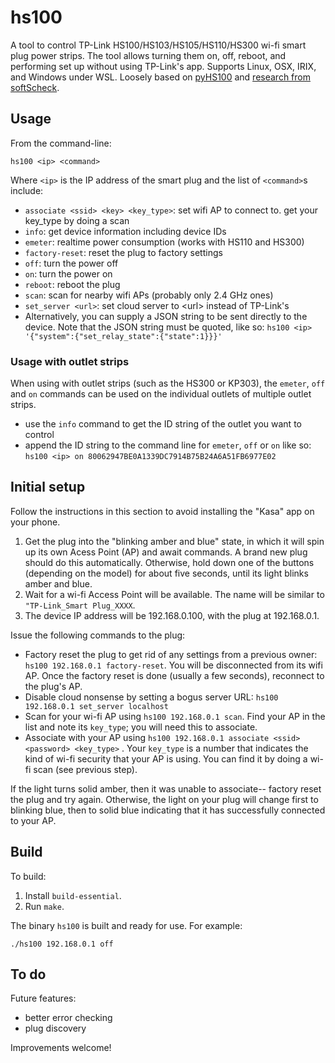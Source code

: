 # hs100

A tool to control TP-Link HS100/HS103/HS105/HS110/HS300 wi-fi smart plug power strips. The tool allows turning them on, off, reboot, and performing set up without using TP-Link's app. Supports Linux, OSX, IRIX, and Windows under WSL. Loosely based on [pyHS100](https://github.com/GadgetReactor/pyHS100) and
[research from softScheck](https://www.softscheck.com/en/reverse-engineering-tp-link-hs110/).

## Usage

From the command-line:

    hs100 <ip> <command>

Where `<ip>` is the IP address of the smart plug and the list of `<command>`s include:

- `associate <ssid> <key> <key_type>`: set wifi AP to connect to. get your
key\_type by doing a scan
- `info`: get device information including device IDs
- `emeter`: realtime power consumption (works with HS110 and HS300)
- `factory-reset`: reset the plug to factory settings
- `off`: turn the power off
- `on`: turn the power on
- `reboot`: reboot the plug
- `scan`: scan for nearby wifi APs (probably only 2.4 GHz ones)
- `set_server <url>`: set cloud server to \<url\> instead of TP-Link's
- Alternatively, you can supply a JSON string to be sent directly to the
device. Note that the JSON string must be quoted, like so:
`hs100 <ip> '{"system":{"set_relay_state":{"state":1}}}'`

### Usage with outlet strips

When using with outlet strips (such as the HS300 or KP303), the `emeter`, `off` and `on` commands can be used on the individual outlets of multiple outlet strips.

- use the `info` command to get the ID string of the outlet you want to control
- append the ID string to the command line for `emeter`, `off` or `on` like so:
`hs100 <ip> on 80062947BE0A1339DC7914B75B24A6A51FB6977E02`

## Initial setup

Follow the instructions in this section to avoid installing the "Kasa" app on
your phone.

1. Get the plug into the "blinking amber and blue" state, in which it will
spin up its own Acess Point (AP) and await commands. A brand new plug should do
this automatically. Otherwise, hold down one of the buttons (depending on the
model) for about five seconds, until its light blinks amber and blue.
1. Wait for a wi-fi Access Point will be available. The name will be similar to
`"TP-Link_Smart Plug_XXXX`.
1. The device IP address will be 192.168.0.100, with the plug at 192.168.0.1.

Issue the following commands to the plug:

- Factory reset the plug to get rid of any settings from a previous owner:
`hs100 192.168.0.1 factory-reset`. You will be disconnected from its wifi AP.
Once the factory reset is done (usually a few seconds), reconnect to the
plug's AP.
- Disable cloud nonsense by setting a bogus server URL: `hs100 192.168.0.1 set_server localhost`
- Scan for your wi-fi AP using `hs100 192.168.0.1 scan`. Find your AP in the
list and note its `key_type`; you will need this to associate.
- Associate with your AP using `hs100 192.168.0.1 associate <ssid> <password> <key_type>`
. Your `key_type` is a number that indicates the kind of wi-fi security that
your AP is using. You can find it by doing a wi-fi scan (see previous step).

If the light turns solid amber, then it was unable to associate-- factory
reset the plug and try again. Otherwise, the light on your plug will change
first to blinking blue, then to solid blue indicating that it has successfully
connected to your AP.

## Build

To build:

1. Install `build-essential`.
1. Run `make`.

The binary `hs100` is built and ready for use. For example:

    ./hs100 192.168.0.1 off

## To do

Future features:

- better error checking
- plug discovery

Improvements welcome!

